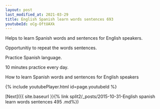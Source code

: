 ```yaml
---
layout: post
last_modified_at: 2021-03-29
title: English Spanish learn words sentences 693 
youtubeId: oCg-OftUAXk
---
```

 
 
Helps to learn Spanish words and sentences for English speakers.

Opportunitiy to repeat the words sentences. 

Practice Spanish language. 
 
10 minutes practice every day. 
 
How to learn Spanish words and sentences for English speakers 
 
{% include youtubePlayer.html id=page.youtubeId %}
 
 
[Next]({{ site.baseurl }}{% link  split2/_posts/2015-10-31-English spanish learn words sentences 495 .md%})
 
